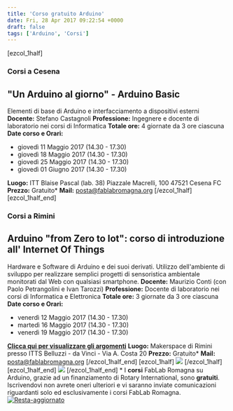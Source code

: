 ```yaml
---
title: 'Corso gratuito Arduino'
date: Fri, 28 Apr 2017 09:22:54 +0000
draft: false
tags: ['Arduino', 'Corsi']
---
```


\[ezcol\_1half\]

### Corsi a Cesena

"Un Arduino al giorno" - Arduino Basic
--------------------------------------

Elementi di base di Arduino e interfacciamento a dispositivi esterni **Docente:** Stefano Castagnoli **Professione:** Ingegnere e  docente di  laboratorio nei corsi di Informatica **Totale ore:** 4 giornate da 3 ore ciascuna **Date corso e Orari:**

*   giovedì 11 Maggio 2017 (14.30 - 17.30)
*   giovedì  18 Maggio 2017 (14.30 - 17.30)
*   giovedì  25 Maggio 2017 (14.30 - 17.30)
*   giovedì  01 Giugno 2017 (14.30 - 17.30)

**Luogo:** ITT Blaise Pascal (lab. 38) Piazzale Macrelli, 100 47521 Cesena FC   **Prezzo:** Gratuito\* **Mail:** posta@fablabromagna.org \[/ezcol\_1half\] \[ezcol\_1half\_end\]

### Corsi a Rimini

Arduino "from Zero to Iot": corso di introduzione all' Internet Of Things
-------------------------------------------------------------------------

Hardware e Software di Arduino e dei suoi derivati. Utilizzo dell'ambiente di sviluppo per realizzare semplici progetti di sensoristica ambientale monitorati dal Web con qualsiasi smartphone. **Docente:** Maurizio Conti (con Paolo Petrangolini e Ivan Tarozzi) **Professione:** Docente di  laboratorio nei corsi di Informatica e Elettronica **Totale ore:** 3 giornate da 3 ore ciascuna **Date corso e Orari:**

*   venerdì 12 Maggio 2017 (14.30 - 17.30)
*   martedì 16 Maggio 2017 (14.30 - 17.30)
*   venerdì 19 Maggio 2017 (14.30 - 17.30)

**[Clicca qui per visualizzare gli argomenti](http://bit.ly/2oNSVpU)** **Luogo:** Makerspace di Rimini presso ITTS Belluzzi - da Vinci - Via A. Costa 20 **Prezzo:** Gratuito\* **Mail:** [posta@fablabromagna.org](mailto:posta@fablabromagna.org) \[/ezcol\_1half\_end\] \[ezcol\_1half\] [![](http://fablabromagna.org/blog/wp-content/uploads/2016/12/IscrivitiACesena.png)](https://docs.google.com/forms/d/1fa_YN-5shFYr0xhuq0Soz-EeJT7FLezQeNWbV9o3ztY/edit?usp=sharing) \[/ezcol\_1half\] \[ezcol\_1half\_end\] [![](http://fablabromagna.org/blog/wp-content/uploads/2016/12/IscrivitiARimini.png)](https://goo.gl/forms/OJQQW5AyRjVvxrwk1) \[/ezcol\_1half\_end\] \* I **corsi** FabLab Romagna su Arduino, grazie ad un finanziamento di Rotary International, sono **gratuiti**. Iscrivendovi non avrete oneri ulteriori e vi saranno inviate comunicazioni riguardanti solo ed esclusivamente i corsi FabLab Romagna.    [![Resta-aggiornato](http://fablabromagna.org/blog/wp-content/uploads/2016/03/Resta-aggiornato.png)](https://www.facebook.com/fablabromagna/)